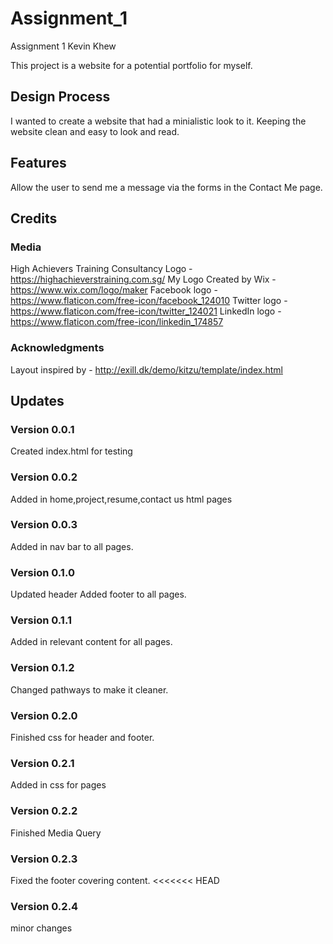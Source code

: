 # Assignment_1
Assignment 1 Kevin Khew

This project is a website for a potential portfolio for myself.

## Design Process
I wanted to create a website that had a minialistic look to it. Keeping the website clean and easy to look and read.

## Features
Allow the user to send me a message via the forms in the Contact Me page.

## Credits
### Media
High Achievers Training Consultancy Logo - https://highachieverstraining.com.sg/
My Logo Created by Wix - https://www.wix.com/logo/maker
Facebook logo - https://www.flaticon.com/free-icon/facebook_124010
Twitter logo - https://www.flaticon.com/free-icon/twitter_124021
LinkedIn logo - https://www.flaticon.com/free-icon/linkedin_174857

### Acknowledgments 
Layout inspired by - http://exill.dk/demo/kitzu/template/index.html

## Updates
### Version 0.0.1
Created index.html for testing

### Version 0.0.2
Added in home,project,resume,contact us html pages

### Version 0.0.3 
Added in nav bar to all pages.

### Version 0.1.0
Updated header 
Added footer to all pages.

### Version 0.1.1
Added in relevant content for all pages.

### Version 0.1.2
Changed pathways to make it cleaner.

### Version 0.2.0
Finished css for header and footer.

### Version 0.2.1
Added in css for pages

### Version 0.2.2
Finished Media Query 

### Version 0.2.3
Fixed the footer covering content.
<<<<<<< HEAD

### Version 0.2.4 
minor changes
